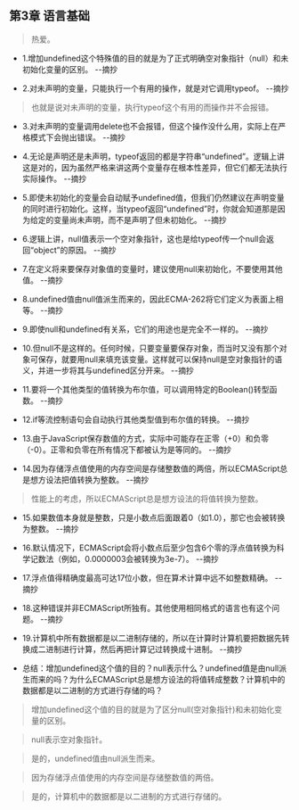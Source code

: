 ## 第3章 语言基础

>热爱。

- 1.增加undefined这个特殊值的目的就是为了正式明确空对象指针（null）和未初始化变量的区别。 --摘抄

- 2.对未声明的变量，只能执行一个有用的操作，就是对它调用typeof。 --摘抄

>也就是说对未声明的变量，执行typeof这个有用的而操作并不会报错。

- 3.对未声明的变量调用delete也不会报错，但这个操作没什么用，实际上在严格模式下会抛出错误。 --摘抄

- 4.无论是声明还是未声明，typeof返回的都是字符串“undefined”。逻辑上讲这是对的，因为虽然严格来讲这两个变量存在根本性差异，但它们都无法执行实际操作。 --摘抄

- 5.即使未初始化的变量会自动赋予undefined值，但我们仍然建议在声明变量的同时进行初始化。这样，当typeof返回“undefined”时，你就会知道那是因为给定的变量尚未声明，而不是声明了但未初始化。 --摘抄

- 6.逻辑上讲，null值表示一个空对象指针，这也是给typeof传一个null会返回“object”的原因。 --摘抄

- 7.在定义将来要保存对象值的变量时，建议使用null来初始化，不要使用其他值。 --摘抄

- 8.undefined值由null值派生而来的，因此ECMA-262将它们定义为表面上相等。 --摘抄

- 9.即使null和undefined有关系，它们的用途也是完全不一样的。 --摘抄

- 10.但null不是这样的。任何时候，只要变量要保存对象，而当时又没有那个对象可保存，就要用null来填充该变量。这样就可以保持null是空对象指针的语义，并进一步将其与undefined区分开来。 --摘抄

- 11.要将一个其他类型的值转换为布尔值，可以调用特定的Boolean()转型函数。 --摘抄

- 12.if等流控制语句会自动执行其他类型值到布尔值的转换。 --摘抄

- 13.由于JavaScript保存数值的方式，实际中可能存在正零（+0）和负零（-0）。正零和负零在所有情况下都被认为是等同的。 --摘抄

- 14.因为存储浮点值使用的内存空间是存储整数值的两倍，所以ECMAScript总是想方设法把值转换为整数。 --摘抄

>性能上的考虑，所以ECMAScript总是想方设法的将值转换为整数。

- 15.如果数值本身就是整数，只是小数点后面跟着0（如1.0），那它也会被转换为整数。 --摘抄

- 16.默认情况下，ECMAScript会将小数点后至少包含6个零的浮点值转换为科学记数法（例如，0.0000003会被转换为3e-7）。 --摘抄

- 17.浮点值得精确度最高可达17位小数，但在算术计算中远不如整数精确。 --摘抄

- 18.这种错误并非ECMAScript所独有。其他使用相同格式的语言也有这个问题。 --摘抄

- 19.计算机中所有数据都是以二进制存储的，所以在计算时计算机要把数据先转换成二进制进行计算，然后再把计算记过转换成十进制。 --摘抄

- 总结：增加undefined这个值的目的？null表示什么？undefined值是由null派生而来的吗？为什么ECMAScript总是想方设法的将值转成整数？计算机中的数据都是以二进制的方式进行存储的吗？

>增加undefined这个值的目的就是为了区分null(空对象指针)和未初始化变量的区别。

>null表示空对象指针。

>是的，undefined值由null派生而来。

>因为存储浮点值使用的内存空间是存储整数值的两倍。

>是的，计算机中的数据都是以二进制的方式进行存储的。
